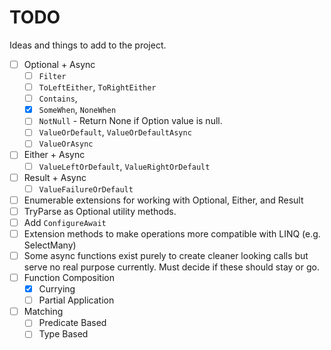 # TODO
Ideas and things to add to the project.

- [ ] Optional + Async
  - [ ] `Filter`
  - [ ] `ToLeftEither`, `ToRightEither`
  - [ ] `Contains`,
  - [X] `SomeWhen`, `NoneWhen`
  - [ ] `NotNull` - Return None if Option value is null.
  - [ ] `ValueOrDefault`, `ValueOrDefaultAsync`
  - [ ] `ValueOrAsync`
- [ ] Either + Async
  - [ ] `ValueLeftOrDefault`, `ValueRightOrDefault`
- [ ] Result + Async
  - [ ] `ValueFailureOrDefault`
- [ ] Enumerable extensions for working with Optional, Either, and Result
- [ ] TryParse as Optional utility methods.
- [ ] Add `ConfigureAwait`
- [ ] Extension methods to make operations more compatible with LINQ (e.g. SelectMany)
- [ ] Some async functions exist purely to create cleaner looking calls but serve no real purpose currently. Must decide if these should stay or go. 
- [ ] Function Composition
  - [X] Currying
  - [ ] Partial Application
- [ ] Matching
    - [ ] Predicate Based
    - [ ] Type Based